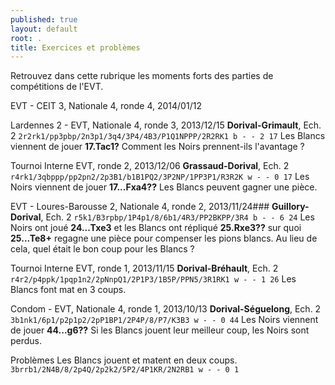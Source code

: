 ```yaml
---
published: true
layout: default
root: .
title: Exercices et problèmes
---
```


Retrouvez dans cette rubrique les moments forts des parties de compétitions de l'EVT.

EVT - CEIT 3, Nationale 4, ronde 4, 2014/01/12

Lardennes 2 - EVT, Nationale 4, ronde 3, 2013/12/15
**Dorival-Grimault**, Ech. 2
`2r2rk1/pp3pbp/2n3p1/3q4/3P4/4B3/P1Q1NPPP/2R2RK1 b - - 2 17`
Les Blancs viennent de jouer **17.Tac1?** Comment les Noirs prennent-ils l'avantage ?

Tournoi Interne EVT, ronde 2, 2013/12/06
**Grassaud-Dorival**, Ech. 2
`r4rk1/3qbppp/pp2pn2/2p3B1/b1B1PQ2/3P2NP/1PP3P1/R3R2K w - - 0 17`
Les Noirs viennent de jouer **17...Fxa4??** Les Blancs peuvent gagner une pièce.

EVT - Loures-Barousse 2, Nationale 4, ronde 2, 2013/11/24### 
**Guillory-Dorival**, Ech. 2
`r5k1/B3rpbp/1P4p1/8/6b1/4R3/PP2BKPP/3R4 b - - 6 24`
Les Noirs ont joué **24...Txe3** et les Blancs ont répliqué **25.Rxe3??** sur quoi **25...Te8+** regagne une pièce pour compenser les pions blancs. Au lieu de cela, quel était le bon coup pour les Blancs ?
 
Tournoi Interne EVT, ronde 1, 2013/11/15
**Dorival-Bréhault**, Ech. 2
`r4r2/p4ppk/1pqp1n2/2pNnpQ1/2P1P3/1B5P/PPN5/3R1RK1 w - - 1 26`
Les Blancs font mat en 3 coups.

Condom - EVT, Nationale 4, ronde 1, 2013/10/13
**Dorival-Séguelong**, Ech. 2
`3b1nk1/6p1/p2p1p2/2pP1BP1/2P4P/8/P7/K3B3 w - - 0 44`
Les Noirs viennent de jouer **44...g6??** Si les Blancs jouent leur meilleur coup, les Noirs sont perdus.

Problèmes
Les Blancs jouent et matent en deux coups.
`3brrb1/2N4B/8/2p4Q/2p2k2/5P2/4P1KR/2N2RB1 w - - 0 1`